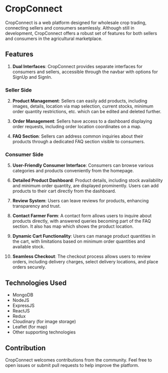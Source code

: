 # CropConnect

CropConnect is a web platform designed for wholesale crop trading, connecting sellers and consumers seamlessly. Although still in development, CropConnect offers a robust set of features for both sellers and consumers in the agricultural marketplace.

## Features

1. **Dual Interfaces**: CropConnect provides separate interfaces for consumers and sellers, accessible through the navbar with options for SignUp and SignIn.

### Seller Side

2. **Product Management**: Sellers can easily add products, including images, details, location via map selection, current stocks, minimum order quantity restrictions, etc. which can be edited and deleted further.

3. **Order Management**: Sellers have access to a dashboard displaying order requests, including order location coordinates on a map.

4. **FAQ Section**: Sellers can address common inquiries about their products through a dedicated FAQ section visible to consumers.

### Consumer Side

5. **User-Friendly Consumer Interface**: Consumers can browse various categories and products conveniently from the homepage.

6. **Detailed Product Dashboard**: Product details, including stock availability and minimum order quantity, are displayed prominently. Users can add products to their cart directly from the dashboard.

7. **Review System**: Users can leave reviews for products, enhancing transparency and trust.

8. **Contact Farmer Form**: A contact form allows users to inquire about products directly, with answered queries becoming part of the FAQ section. It also has map which shows the product location.

9. **Dynamic Cart Functionality**: Users can manage product quantities in the cart, with limitations based on minimum order quantities and available stock.

10. **Seamless Checkout**: The checkout process allows users to review orders, including delivery charges, select delivery locations, and place orders securely.

## Technologies Used

- MongoDB
- NodeJS
- ExpressJS
- ReactJS
- Redux
- Cloudinary (for image storage)
- Leaflet (for map)
- Other supporting technologies

## Contribution

CropConnect welcomes contributions from the community. Feel free to open issues or submit pull requests to help improve the platform.
